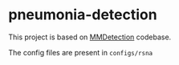 # pneumonia-detection

This project is based on [MMDetection](https://github.com/open-mmlab/mmdetection) codebase.

The config files are present in `configs/rsna`
